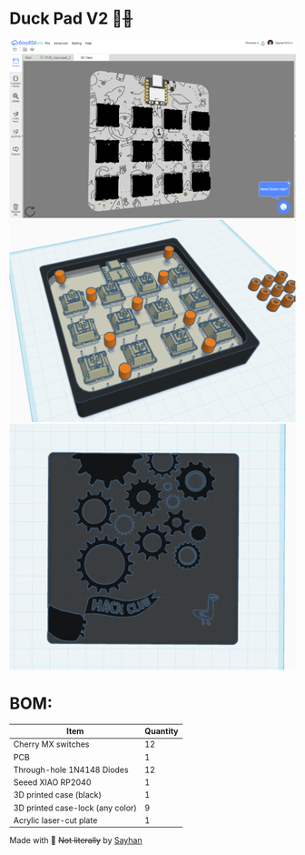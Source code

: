 # Duck Pad V2 🦆~~🪿~~

![Image of HackPad PCB](1.png)
![Image of HackPad Top](2.png)
![Image of HackPad Bottom](3.png)

# BOM:

| Item                             | Quantity |
| -------------------------------- | -------- |
| Cherry MX switches               | 12       |
| PCB                              | 1        |
| Through-hole 1N4148 Diodes       | 12       |
| Seeed XIAO RP2040                | 1        |
| 3D printed case (black)          | 1        |
| 3D printed case-lock (any color) | 9        |
| Acrylic laser-cut plate          | 1        |

Made with 🦆 ~~Not literally~~ by [Sayhan](https://hackclub.slack.com/team/U079F8DLN4X)
